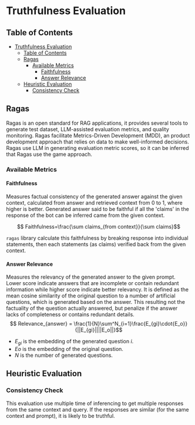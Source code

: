 # Truthfulness Evaluation

## Table of Contents
- [Truthfulness Evaluation](#truthfulness-evaluation)
  - [Table of Contents](#table-of-contents)
  - [Ragas](#ragas)
    - [Available Metrics](#available-metrics)
      - [Faithfulness](#faithfulness)
      - [Answer Relevance](#answer-relevance)
  - [Heuristic Evaluation](#heuristic-evaluation)
    - [Consistency Check](#consistency-check)


## Ragas
Ragas is an open standard for RAG applications, it provides several tools to generate test dataset, LLM-assisted evaluation metrics, and quality monitoring. Ragas facilitate Metrics-Driven Development (MDD), an product development approach that relies on data to make well-informed decisions. Ragas use LLM in generating evaluation metric scores, so it can be inferred that Ragas use the game approach.
### Available Metrics
#### Faithfulness
Measures factual consistency of the generated answer against the given context, calculated from answer and retrieved context from 0 to 1, where higher is better. Generated answer said to be faithful if all the 'claims' in the response of the bot can be inferred came from the given context. 

$$ Faithfulness=\frac{\sum claims_{from context}}{\sum claims}$$

`ragas` library calculate this faithfulness by breaking response into individual statements, then each statements (as claims) verified back from the given context.

#### Answer Relevance
Measures the relevancy of the generated answer to the given prompt. Lower score indicate answers that are incomplete or contain redundant information while higher score indicate better relevancy. It is defined as the mean cosine similarity of the original question to a number of artificial questions, which is generated based on the answer. This resulting not the factuality of the question actually answered, but penalize if the answer lacks of completeness or contains redundant details.
$$ Relevance_{answer} = \frac{1}{N}\sum^N_{i=1}\frac{E_{gi}\cdot{E_o}}{||E_{gi}||||E_o||}$$
- $E_{gi}$ is the embedding of the generated question $i$.
- $E{o}$ is the embedding of the original question.
- $N$ is the number of generated questions.

## Heuristic Evaluation

### Consistency Check
This evaluation use multiple time of inferencing to get multiple responses from the same context and query. If the responses are similar (for the same context and prompt), it is likely to be truthful.